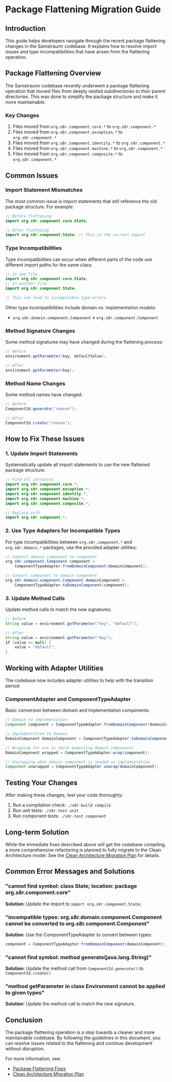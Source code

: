 # Package Flattening Migration Guide

## Introduction

This guide helps developers navigate through the recent package flattening changes in the Samstraumr codebase. It explains how to resolve import issues and type incompatibilities that have arisen from the flattening operation.

## Package Flattening Overview

The Samstraumr codebase recently underwent a package flattening operation that moved files from deeply nested subdirectories to their parent directories. This was done to simplify the package structure and make it more maintainable.

### Key Changes

1. Files moved from `org.s8r.component.core.*` to `org.s8r.component.*`
2. Files moved from `org.s8r.component.exception.*` to `org.s8r.component.*`
3. Files moved from `org.s8r.component.identity.*` to `org.s8r.component.*`
4. Files moved from `org.s8r.component.machine.*` to `org.s8r.component.*`
5. Files moved from `org.s8r.component.composite.*` to `org.s8r.component.*`

## Common Issues

### Import Statement Mismatches

The most common issue is import statements that still reference the old package structure. For example:

```java
// Before flattening
import org.s8r.component.core.State;

// After flattening
import org.s8r.component.State; // This is the correct import
```

### Type Incompatibilities

Type incompatibilities can occur when different parts of the code use different import paths for the same class:

```java
// In one file
import org.s8r.component.core.State;
// In another file
import org.s8r.component.State;

// This can lead to incompatible type errors
```

Other type incompatibilities include domain vs. implementation models:
- `org.s8r.domain.component.Component` ≠ `org.s8r.component.Component`

### Method Signature Changes

Some method signatures may have changed during the flattening process:

```java
// Before
environment.getParameter(key, defaultValue);

// After
environment.getParameter(key);
```

### Method Name Changes

Some method names have changed:

```java
// Before
ComponentId.generate("reason");

// After
ComponentId.create("reason");
```

## How to Fix These Issues

### 1. Update Import Statements

Systematically update all import statements to use the new flattened package structure:

```java
// Find all instances
import org.s8r.component.core.*;
import org.s8r.component.exception.*;
import org.s8r.component.identity.*;
import org.s8r.component.machine.*;
import org.s8r.component.composite.*;

// Replace with
import org.s8r.component.*;
```

### 2. Use Type Adapters for Incompatible Types

For type incompatibilities between `org.s8r.component.*` and `org.s8r.domain.*` packages, use the provided adapter utilities:

```java
// Convert domain component to component
org.s8r.component.Component component = 
    ComponentTypeAdapter.fromDomainComponent(domainComponent);

// Convert component to domain component
org.s8r.domain.component.Component domainComponent = 
    ComponentTypeAdapter.toDomainComponent(component);
```

### 3. Update Method Calls

Update method calls to match the new signatures:

```java
// Before
String value = environment.getParameter("key", "default");

// After
String value = environment.getParameter("key");
if (value == null) {
    value = "default";
}
```

## Working with Adapter Utilities

The codebase now includes adapter utilities to help with the transition period:

### ComponentAdapter and ComponentTypeAdapter

Basic conversion between domain and implementation components:

```java
// Domain to implementation
Component component = ComponentTypeAdapter.fromDomainComponent(domainComponent);

// Implementation to domain
DomainComponent domainComponent = ComponentTypeAdapter.toDomainComponent(component);

// Wrapping for use in tests expecting domain components
DomainComponent wrapped = ComponentTypeAdapter.wrap(component);

// Unwrapping when domain component is needed as implementation
Component unwrapped = ComponentTypeAdapter.unwrap(domainComponent);
```

## Testing Your Changes

After making these changes, test your code thoroughly:

1. Run a compilation check: `./s8r-build compile`
2. Run unit tests: `./s8r-test unit`
3. Run component tests: `./s8r-test component`

## Long-term Solution

While the immediate fixes described above will get the codebase compiling, a more comprehensive refactoring is planned to fully migrate to the Clean Architecture model. See the [Clean Architecture Migration Plan](/docs/architecture/clean/clean-architecture-migration.md) for details.

## Common Error Messages and Solutions

### "cannot find symbol: class State; location: package org.s8r.component.core"

**Solution**: Update the import to `import org.s8r.component.State;`

### "incompatible types: org.s8r.domain.component.Component cannot be converted to org.s8r.component.Component"

**Solution**: Use the ComponentTypeAdapter to convert between types:
```java
component = ComponentTypeAdapter.fromDomainComponent(domainComponent);
```

### "cannot find symbol: method generate(java.lang.String)"

**Solution**: Update the method call from `ComponentId.generate()` to `ComponentId.create()`

### "method getParameter in class Environment cannot be applied to given types"

**Solution**: Update the method call to match the new signature.

## Conclusion

The package flattening operation is a step towards a cleaner and more maintainable codebase. By following the guidelines in this document, you can resolve issues related to the flattening and continue development without disruption.

For more information, see:
- [Package Flattening Fixes](/package-flattening-fixes.md)
- [Clean Architecture Migration Plan](/docs/architecture/clean/clean-architecture-migration.md)